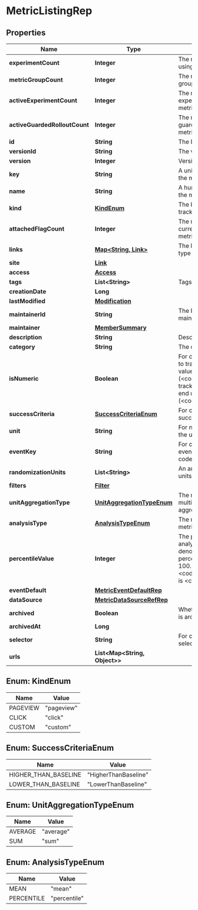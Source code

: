 

# MetricListingRep


## Properties

| Name | Type | Description | Notes |
|------------ | ------------- | ------------- | -------------|
|**experimentCount** | **Integer** | The number of experiments using this metric |  [optional] |
|**metricGroupCount** | **Integer** | The number of metric groups using this metric |  [optional] |
|**activeExperimentCount** | **Integer** | The number of active experiments using this metric |  [optional] |
|**activeGuardedRolloutCount** | **Integer** | The number of active guarded rollouts using this metric |  [optional] |
|**id** | **String** | The ID of this metric |  |
|**versionId** | **String** | The version ID of the metric |  |
|**version** | **Integer** | Version of the metric |  [optional] |
|**key** | **String** | A unique key to reference the metric |  |
|**name** | **String** | A human-friendly name for the metric |  |
|**kind** | [**KindEnum**](#KindEnum) | The kind of event the metric tracks |  |
|**attachedFlagCount** | **Integer** | The number of feature flags currently attached to this metric |  [optional] |
|**links** | [**Map&lt;String, Link&gt;**](Link.md) | The location and content type of related resources |  |
|**site** | [**Link**](Link.md) |  |  [optional] |
|**access** | [**Access**](Access.md) |  |  [optional] |
|**tags** | **List&lt;String&gt;** | Tags for the metric |  |
|**creationDate** | **Long** |  |  |
|**lastModified** | [**Modification**](Modification.md) |  |  [optional] |
|**maintainerId** | **String** | The ID of the member who maintains this metric |  [optional] |
|**maintainer** | [**MemberSummary**](MemberSummary.md) |  |  [optional] |
|**description** | **String** | Description of the metric |  [optional] |
|**category** | **String** | The category of the metric |  [optional] |
|**isNumeric** | **Boolean** | For custom metrics, whether to track numeric changes in value against a baseline (&lt;code&gt;true&lt;/code&gt;) or to track a conversion when an end user takes an action (&lt;code&gt;false&lt;/code&gt;). |  [optional] |
|**successCriteria** | [**SuccessCriteriaEnum**](#SuccessCriteriaEnum) | For custom metrics, the success criteria |  [optional] |
|**unit** | **String** | For numeric custom metrics, the unit of measure |  [optional] |
|**eventKey** | **String** | For custom metrics, the event key to use in your code |  [optional] |
|**randomizationUnits** | **List&lt;String&gt;** | An array of randomization units allowed for this metric |  [optional] |
|**filters** | [**Filter**](Filter.md) |  |  [optional] |
|**unitAggregationType** | [**UnitAggregationTypeEnum**](#UnitAggregationTypeEnum) | The method by which multiple unit event values are aggregated |  [optional] |
|**analysisType** | [**AnalysisTypeEnum**](#AnalysisTypeEnum) | The method for analyzing metric events |  [optional] |
|**percentileValue** | **Integer** | The percentile for the analysis method. An integer denoting the target percentile between 0 and 100. Required when &lt;code&gt;analysisType&lt;/code&gt; is &lt;code&gt;percentile&lt;/code&gt;. |  [optional] |
|**eventDefault** | [**MetricEventDefaultRep**](MetricEventDefaultRep.md) |  |  [optional] |
|**dataSource** | [**MetricDataSourceRefRep**](MetricDataSourceRefRep.md) |  |  [optional] |
|**archived** | **Boolean** | Whether the metric version is archived |  [optional] |
|**archivedAt** | **Long** |  |  [optional] |
|**selector** | **String** | For click metrics, the CSS selectors |  [optional] |
|**urls** | **List&lt;Map&lt;String, Object&gt;&gt;** |  |  [optional] |



## Enum: KindEnum

| Name | Value |
|---- | -----|
| PAGEVIEW | &quot;pageview&quot; |
| CLICK | &quot;click&quot; |
| CUSTOM | &quot;custom&quot; |



## Enum: SuccessCriteriaEnum

| Name | Value |
|---- | -----|
| HIGHER_THAN_BASELINE | &quot;HigherThanBaseline&quot; |
| LOWER_THAN_BASELINE | &quot;LowerThanBaseline&quot; |



## Enum: UnitAggregationTypeEnum

| Name | Value |
|---- | -----|
| AVERAGE | &quot;average&quot; |
| SUM | &quot;sum&quot; |



## Enum: AnalysisTypeEnum

| Name | Value |
|---- | -----|
| MEAN | &quot;mean&quot; |
| PERCENTILE | &quot;percentile&quot; |



